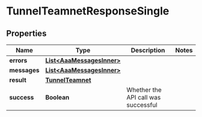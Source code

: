 

# TunnelTeamnetResponseSingle


## Properties

| Name | Type | Description | Notes |
|------------ | ------------- | ------------- | -------------|
|**errors** | [**List&lt;AaaMessagesInner&gt;**](AaaMessagesInner.md) |  |  |
|**messages** | [**List&lt;AaaMessagesInner&gt;**](AaaMessagesInner.md) |  |  |
|**result** | [**TunnelTeamnet**](TunnelTeamnet.md) |  |  |
|**success** | **Boolean** | Whether the API call was successful |  |




